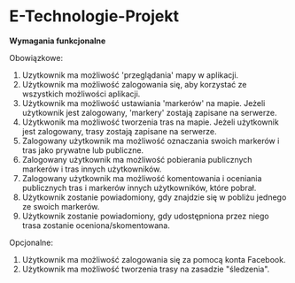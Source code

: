 # E-Technologie-Projekt

**Wymagania funkcjonalne**

Obowiązkowe:
1. Uzytkownik ma możliwość 'przeglądania' mapy w aplikacji.
2. Użytkownik ma możliwość zalogowania się, aby korzystać ze wszystkich możliwości aplikacji.
3. Użytkownik ma możliwość ustawiania 'markerów' na mapie. Jeżeli użytkownik jest zalogowany, 'markery' zostają zapisane na serwerze.
4. Użytkwonik ma możliwość tworzenia tras na mapie. Jeżeli użytkownik jest zalogowany, trasy zostają zapisane na serwerze.
5. Zalogowany użytkownik ma możliwość oznaczania swoich markerów i tras jako prywatne lub publiczne.
6. Zalogowany użytkownik ma możliwość pobierania publicznych markerów i tras innych użytkowników. 
7. Zalogowany użytkownik ma możliwość komentowania i oceniania publicznych tras i markerów innych użytkowników, które pobrał.
8. Użytkownik zostanie powiadomiony, gdy znajdzie się w pobliżu jednego ze swoich markerów.
9. Użytkownik zostanie powiadomiony, gdy udostępniona przez niego trasa zostanie oceniona/skomentowana.

Opcjonalne:
1. Użytkownik ma możliwość zalogowania się za pomocą konta Facebook.
2. Użytkownik ma możliwość tworzenia trasy na zasadzie "śledzenia".